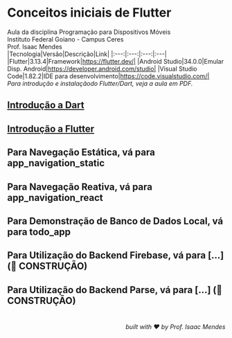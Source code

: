 <div align=''>

# Conceitos iniciais de Flutter

Aula da disciplina Programação para Dispositivos Móveis
<br />
Instituto Federal Goiano - Campus Ceres
<br />
Prof. Isaac Mendes
<br />
|Tecnologia|Versão|Descrição|Link|
|:---:|:---:|:---:|:---|
|Flutter|3.13.4|Framework|https://flutter.dev/|
|Android Studio|34.0.0|Emular Disp. Android|https://developer.android.com/studio|
|Visual Studio Code|1.82.2|IDE para desenvolvimento|https://code.visualstudio.com/|
<br />
<i>Para introdução e instalaçãodo Flutter/Dart, veja a aula em PDF.</i>
</div>

## [Introdução a Dart](https://github.com/isaacmmelo/flutter_aulas/tree/main/dart_introdu%C3%A7%C3%A3o)
## [Introdução a Flutter](https://github.com/isaacmmelo/flutter_aulas/tree/main/exemplo_app)
## Para Navegação Estática, vá para app_navigation_static
## Para Navegação Reativa, vá para app_navigation_react
## Para Demonstração de Banco de Dados Local, vá para todo_app
## Para Utilização do Backend Firebase, vá para [...] (🚧 CONSTRUÇÃO)
## Para Utilização do Backend Parse, vá para [...] (🚧 CONSTRUÇÃO)

# 
<div align='right'>

*built with ❤️ by Prof. Isaac Mendes*

</div>